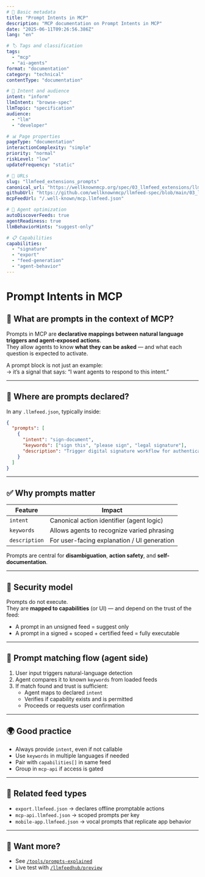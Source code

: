 ```yaml
---
# 📄 Basic metadata
title: "Prompt Intents in MCP"
description: "MCP documentation on Prompt Intents in MCP"
date: "2025-06-11T09:26:56.386Z"
lang: "en"

# 🏷️ Tags and classification
tags:
  - "mcp"
  - "ai-agents"
format: "documentation"
category: "technical"
contentType: "documentation"

# 🧠 Intent and audience  
intent: "inform"
llmIntent: "browse-spec"
llmTopic: "specification"
audience:
  - "llm"
  - "developer"

# 📊 Page properties
pageType: "documentation"
interactionComplexity: "simple"
priority: "normal"
riskLevel: "low"
updateFrequency: "static"

# 🔗 URLs
slug: "llmfeed_extensions_prompts"
canonical_url: "https://wellknownmcp.org/spec/03_llmfeed_extensions/llmfeed_extensions_prompts"
githubUrl: "https://github.com/wellknownmcp/llmfeed-spec/blob/main/03_llmfeed_extensions/llmfeed_extensions_prompts.md"
mcpFeedUrl: "/.well-known/mcp.llmfeed.json"

# 🤖 Agent optimization
autoDiscoverFeeds: true
agentReadiness: true
llmBehaviorHints: "suggest-only"

# 📋 Capabilities
capabilities:
  - "signature"
  - "export"
  - "feed-generation"
  - "agent-behavior"
---
```


# Prompt Intents in MCP

## 🧠 What are prompts in the context of MCP?

Prompts in MCP are **declarative mappings between natural language triggers and agent-exposed actions**.  
They allow agents to know **what they can be asked** — and what each question is expected to activate.

A prompt block is not just an example:  
→ it’s a signal that says: “I want agents to respond to this intent.”

---

## 🧩 Where are prompts declared?

In any `.llmfeed.json`, typically inside:

```json
{
  "prompts": [
    {
      "intent": "sign-document",
      "keywords": ["sign this", "please sign", "legal signature"],
      "description": "Trigger digital signature workflow for authenticated user"
    }
  ]
}
```

---

## ✅ Why prompts matter

| Feature             | Impact                                        |
|---------------------|-----------------------------------------------|
| `intent`            | Canonical action identifier (agent logic)     |
| `keywords`          | Allows agents to recognize varied phrasing    |
| `description`       | For user-facing explanation / UI generation   |

Prompts are central for **disambiguation**, **action safety**, and **self-documentation**.

---

## 🔐 Security model

Prompts do not execute.  
They are **mapped to capabilities** (or UI) — and depend on the trust of the feed:

- A prompt in an unsigned feed = suggest only
- A prompt in a signed + scoped + certified feed = fully executable

---

## 🧠 Prompt matching flow (agent side)

1. User input triggers natural-language detection
2. Agent compares it to known `keywords` from loaded feeds
3. If match found and trust is sufficient:
    - Agent maps to declared `intent`
    - Verifies if capability exists and is permitted
    - Proceeds or requests user confirmation

---

## 🌍 Good practice

- Always provide `intent`, even if not callable
- Use `keywords` in multiple languages if needed
- Pair with `capabilities[]` in same feed
- Group in `mcp-api` if access is gated

---

## 🔗 Related feed types

- `export.llmfeed.json` → declares offline promptable actions
- `mcp-api.llmfeed.json` → scoped prompts per key
- `mobile-app.llmfeed.json` → vocal prompts that replicate app behavior

---

## 🧩 Want more?

- See [`/tools/prompts-explained`](https://wellknownmcp.org/tools/prompts-explained)
- Live test with [`/llmfeedhub/preview`](/llmfeedhub/preview)
